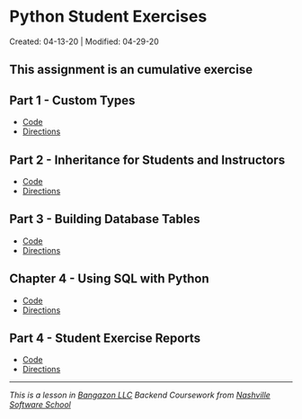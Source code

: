 # Python Student Exercises

Created: 04-13-20 | Modified: 04-29-20

This assignment is an cumulative exercise
---
## Part 1 - Custom Types
- [Code](https://github.com/TrinityTerry/py-student-exercises/blob/part-1/student-exercises/main.py)
- [Directions](https://github.com/TrinityTerry/py-student-exercises/blob/master/directions/part-one.md)

## Part 2 - Inheritance for Students and Instructors
- [Code](https://github.com/TrinityTerry/py-student-exercises/blob/part-2/student_exercises/nss_items/nss_person.py)
- [Directions](https://github.com/TrinityTerry/py-student-exercises/blob/master/directions/part-two.md)


## Part 3 - Building Database Tables
- [Code](https://github.com/TrinityTerry/py-student-exercises/blob/master/studentexercises.sql)
- [Directions](https://github.com/TrinityTerry/py-student-exercises/blob/master/directions/part-three.md)

## Chapter 4 - Using SQL with Python
- [Code](https://github.com/TrinityTerry/py-student-exercises/blob/ch4-sql-with-py/student_exercises/reports.py)
- [Directions](https://github.com/TrinityTerry/py-student-exercises/blob/master/directions/04-sql-with-py.md)

## Part 4 - Student Exercise Reports
- [Code](https://github.com/TrinityTerry/py-student-exercises/blob/master/db_student_exercise/main.py)
- [Directions]()

---
_This is a lesson in [Bangazon LLC](https://github.com/nashville-software-school/bangazon-llc) Backend Coursework from [Nashville Software School](https://github.com/nashville-software-school)_